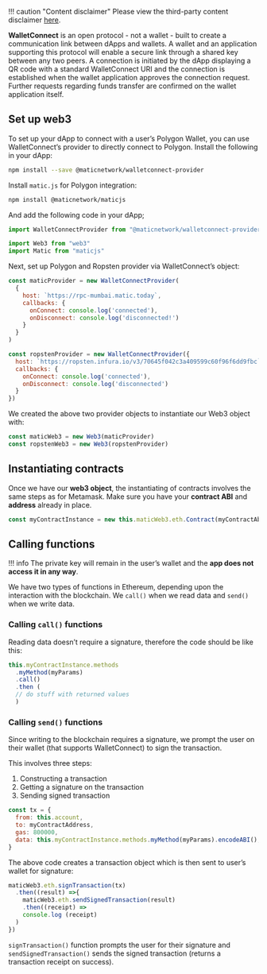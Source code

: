!!! caution "Content disclaimer"
    Please view the third-party content disclaimer [here](https://github.com/0xPolygon/wiki/blob/master/CONTENT_DISCLAIMER.md).

**WalletConnect** is an open protocol - not a wallet - built to create a communication link between dApps and wallets. A wallet and an application supporting this protocol will enable a secure link through a shared key between any two peers. A connection is initiated by the dApp displaying a QR code with a standard WalletConnect URI and the connection is established when the wallet application approves the connection request. Further requests regarding funds transfer are confirmed on the wallet application itself.

## Set up web3

To set up your dApp to connect with a user’s Polygon Wallet, you can use WalletConnect’s provider to directly connect to Polygon. Install the following in your dApp:

```bash
npm install --save @maticnetwork/walletconnect-provider
```

Install `matic.js` for Polygon integration:

```bash
npm install @maticnetwork/maticjs
```

And add the following code in your dApp;

```js
import WalletConnectProvider from "@maticnetwork/walletconnect-provider"

import Web3 from "web3"
import Matic from "maticjs"
```

Next, set up Polygon and Ropsten provider via WalletConnect’s object:

```javascript
const maticProvider = new WalletConnectProvider(
  {
    host: `https://rpc-mumbai.matic.today`,
    callbacks: {
      onConnect: console.log('connected'),
      onDisconnect: console.log('disconnected!')
    }
  }
)

const ropstenProvider = new WalletConnectProvider({
  host: `https://ropsten.infura.io/v3/70645f042c3a409599c60f96f6dd9fbc`,
  callbacks: {
    onConnect: console.log('connected'),
    onDisconnect: console.log('disconnected')
  }
})
```

We created the above two provider objects to instantiate our Web3 object with:

```js
const maticWeb3 = new Web3(maticProvider)
const ropstenWeb3 = new Web3(ropstenProvider)
```

## Instantiating contracts

Once we have our **web3 object**, the instantiating of contracts involves the same steps as for Metamask. Make sure you have your **contract ABI** and **address** already in place.

```js
const myContractInstance = new this.maticWeb3.eth.Contract(myContractAbi, myContractAddress)
```

## Calling functions

!!! info
    The private key will remain in the user’s wallet and the **app does not access it in any way**.

We have two types of functions in Ethereum, depending upon the interaction with the blockchain. We `call()` when we read data and `send()` when we write data.

### Calling `call()` functions

Reading data doesn’t require a signature, therefore the code should be like this:

```js
this.myContractInstance.methods
  .myMethod(myParams)
  .call()
  .then (
  // do stuff with returned values
  )
```

### Calling `send()` functions

Since writing to the blockchain requires a signature, we prompt the user on their wallet (that supports WalletConnect) to sign the transaction.

This involves three steps:

1. Constructing a transaction
2. Getting a signature on the transaction
3. Sending signed transaction

```js
const tx = {
  from: this.account,
  to: myContractAddress,
  gas: 800000,
  data: this.myContractInstance.methods.myMethod(myParams).encodeABI(),
}
```

The above code creates a transaction object which is then sent to user’s wallet for signature:

```js
maticWeb3.eth.signTransaction(tx)
  .then((result) =>{
    maticWeb3.eth.sendSignedTransaction(result)
    .then((receipt) =>
    console.log (receipt)
  )
})
```

`signTransaction()` function prompts the user for their signature and `sendSignedTransaction()` sends the signed transaction (returns a transaction receipt on success).
